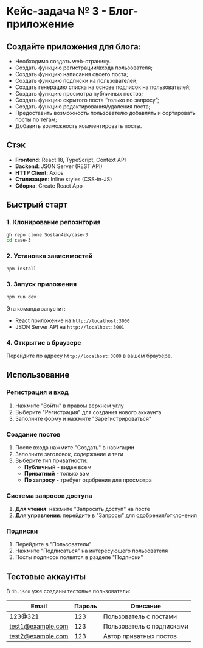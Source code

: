 # Кейс-задача № 3 - Блог-приложение
## Создайте приложения для блога:
* Необходимо создать web-страницу.
* Создать функцию регистрации/входа пользователя;
* Создать функцию написания своего поста;
* Создать функцию подписки на пользователей;
* Создать генерацию списка на основе подписок на пользователей;
* Создать функцию просмотра публичных постов;
* Создать функцию скрытого поста “только по запросу”;
* Создать функцию редактирования/удаления поста;
* Предоставить возможность пользователю добавлять и сортировать посты по тегам;
* Добавить возможность комментировать посты. 

## Стэк

- **Frontend**: React 18, TypeScript, Context API
- **Backend**: JSON Server (REST API)
- **HTTP Client**: Axios
- **Стилизация**: Inline styles (CSS-in-JS)
- **Сборка**: Create React App


## Быстрый старт

### 1. Клонирование репозитория
```bash
gh repo clone Soslan4ik/case-3
cd case-3
```

### 2. Установка зависимостей
```bash
npm install
```

### 3. Запуск приложения
```bash
npm run dev
```

Эта команда запустит:
- React приложение на `http://localhost:3000`
- JSON Server API на `http://localhost:3001`

### 4. Открытие в браузере
Перейдите по адресу `http://localhost:3000` в вашем браузере.

## Использование

### Регистрация и вход
1. Нажмите "Войти" в правом верхнем углу
2. Выберите "Регистрация" для создания нового аккаунта
3. Заполните форму и нажмите "Зарегистрироваться"

### Создание постов
1. После входа нажмите "Создать" в навигации
2. Заполните заголовок, содержание и теги
3. Выберите тип приватности:
   - **Публичный** - виден всем
   - **Приватный** - только вам
   - **По запросу** - требует одобрения для просмотра

### Система запросов доступа
1. **Для чтения**: нажмите "Запросить доступ" на посте
2. **Для управления**: перейдите в "Запросы" для одобрения/отклонения

### Подписки
1. Перейдите в "Пользователи"
2. Нажмите "Подписаться" на интересующего пользователя
3. Посты подписок появятся в разделе "Подписки"


## Тестовые аккаунты

В `db.json` уже созданы тестовые пользователи:

| Email | Пароль | Описание |
|-------|---------|----------|
| 123@321 | 123 | Пользователь с постами |
| test1@example.com | 123 | Пользователь с подписками |
| test2@example.com | 123 | Автор приватных постов |
